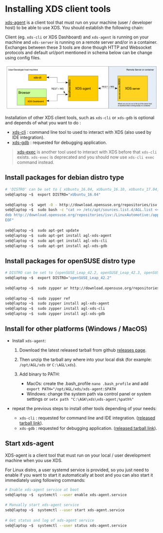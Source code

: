 # Installing XDS client tools

[xds-agent](https://github.com/iotbzh/xds-agent) is a client tool that must run
on your machine (user / developer host) to be able to use XDS.
You should establish the following chain:

Client (eg. `xds-cli` or XDS Dashboard) and `xds-agent` is running on your machine
and `xds-server` is running on a remote server and/or in a container.
Exchanges between these 3 tools are done though HTTP and Websocket protocols
and default url/port mentioned in schema below can be change using config files.

![XDS blocks chain](./pictures/xds-block-chain.png)

Installation of other XDS client tools, such as `xds-cli` or `xds-gdb` is
optional and depends of what you want to do :

- [xds-cli](https://github.com/iotbzh/xds-cli) : command line tool to used to interact with XDS (also used by IDE integration).
- [xds-gdb](https://github.com/iotbzh/xds-gdb) : requested for debugging application.

> [xds-exec](https://github.com/iotbzh/xds-exec) is another tool used to interact
> with XDS before that `xds-cli` exists. `xds-exec` is deprecated and you should
> now use `xds-cli exec` command instead.

## Install packages for debian distro type

```bash
# 'DISTRO' can be set to { xUbuntu_16.04, xUbuntu_16.10, xUbuntu_17.04, Debian_8.0, Debian_9.0 }
seb@laptop ~$  export DISTRO="xUbuntu_16.04"

seb@laptop ~$  wget -O - http://download.opensuse.org/repositories/isv:/LinuxAutomotive:/app-Development/${DISTRO}/Release.key | sudo apt-key add -
seb@laptop ~$  sudo bash -c "cat >> /etc/apt/sources.list.d/AGL.list <<EOF
deb http://download.opensuse.org/repositories/isv:/LinuxAutomotive:/app-Development/${DISTRO}/ ./
EOF"

seb@laptop ~$  sudo apt-get update
seb@laptop ~$  sudo apt-get install agl-xds-agent
seb@laptop ~$  sudo apt-get install agl-xds-cli
seb@laptop ~$  sudo apt-get install agl-xds-gdb
```

## Install packages for openSUSE distro type

```bash
# DISTRO can be set to {openSUSE_Leap_42.2, openSUSE_Leap_42.3, openSUSE_Tumbleweed}
seb@laptop ~$  export DISTRO="openSUSE_Leap_42.2"

seb@laptop ~$  sudo zypper ar http://download.opensuse.org/repositories/isv:/LinuxAutomotive:/app-Development/${DISTRO}/isv:LinuxAutomotive:app-Development.repo

seb@laptop ~$  sudo zypper ref
seb@laptop ~$  sudo zypper install agl-xds-agent
seb@laptop ~$  sudo zypper install agl-xds-cli
seb@laptop ~$  sudo zypper install agl-xds-gdb
```

## Install for other platforms (Windows / MacOS)

- Install `xds-agent`:

  1. Download the latest released tarball from github [releases page](https://github.com/iotbzh/xds-agent/releases).

  1. Then unzip the tarball any where into your local disk (for example: `/opt/AGL/xds` or `C:\AGL\xds`).

  1. Add binary to PATH:

      - MacOs: create the .bash_profile `nano .bash_profile` and add `export PATH="/opt/AGL/xds/xds-agent:$PATH`
      - Windows: change the system path via control panel or system settings or
    `setx path "C:\AGK\xds\xds-agent;%path%"`

- repeat the previous steps to install other tools depending of your needs:
  - `xds-cli` : requested for command line and IDE integration. ([released tarball link](https://github.com/iotbzh/xds-cli/releases)).
  - `xds-gdb` : requested for debugging application. ([released tarball link](https://github.com/iotbzh/xds-gdb/releases)).

## Start xds-agent

XDS-agent is a client tool that must run on your local / user development
machine when you use XDS.

For Linux distro, a user systemd service is provided, so you just need to enable
if you want to start it automatically at boot and you can also start it
immediately using following commands:

```bash
# Enable xds-agent service at boot
seb@laptop ~$  systemctl --user enable xds-agent.service

# Manually start xds-agent service
seb@laptop ~$  systemctl --user start xds-agent.service

# Get status and log of xds-agent service
seb@laptop ~$  systemctl --user status xds-agent.service
```
